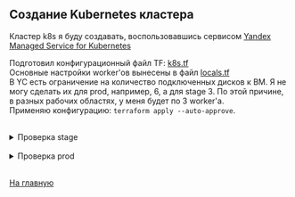 ## Создание Kubernetes кластера

Кластер k8s я буду создавать, воспользовавшись сервисом [Yandex Managed Service for Kubernetes](https://cloud.yandex.ru/services/managed-kubernetes)  

Подготовил конфигурационный файл TF: [k8s.tf](../terraform/k8s.tf)   
Основные настройки worker'ов вынесены в файл [locals.tf](../terraform/locals.tf)  
В YC есть ограничение на количество подключенных дисков к ВМ. Я не могу сделать их для prod, например, 6, а для stage 3. По этой причине, в разных рабочих областях, у меня будет по 3 worker'а.  
Применяю конфигурацию: `terraform apply --auto-approve`.  

<br>

<details>
    <summary>Проверка stage</summary>

Подключаюсь к вновь созданному кластеру в workspace **stage**: `yc managed-kubernetes cluster get-credentials --id havbv873bvsdipb923envo --external`  
Проверяю команду `kubectl get pods --all-namespaces`:  
```bash
❯ kubectl get pods --all-namespaces
NAMESPACE     NAME                                   READY   STATUS    RESTARTS      AGE
kube-system   coredns-786b4cc45f-n55xj               1/1     Running   0             18m
kube-system   coredns-786b4cc45f-vbppc               1/1     Running   0             21m
kube-system   ip-masq-agent-6rlxt                    1/1     Running   0             18m
kube-system   ip-masq-agent-hlrtl                    1/1     Running   0             18m
kube-system   ip-masq-agent-ssl5f                    1/1     Running   0             10m
kube-system   kube-dns-autoscaler-5d9767598c-vzmxg   1/1     Running   0             21m
kube-system   kube-proxy-7b22g                       1/1     Running   0             10m
kube-system   kube-proxy-7tgz4                       1/1     Running   0             18m
kube-system   kube-proxy-q6zhw                       1/1     Running   0             18m
kube-system   metrics-server-75c6f8d8c-sbhm8         2/2     Running   1 (17m ago)   18m
kube-system   npd-v0.8.0-6v9sf                       1/1     Running   0             18m
kube-system   npd-v0.8.0-rfdwn                       1/1     Running   0             18m
kube-system   npd-v0.8.0-rsk6n                       1/1     Running   0             10m
kube-system   yc-disk-csi-node-v2-66wtn              6/6     Running   0             10m
kube-system   yc-disk-csi-node-v2-mhxnz              6/6     Running   0             18m
kube-system   yc-disk-csi-node-v2-tfw8j              6/6     Running   0             18m
```
Дополнительно проверяю worker'ы:
```bash
❯ yc managed-kubernetes cluster list-nodes --name stage-k8s-regional-cluster
+--------------------------------+---------------------------+--------------------------------+-------------+--------+
|         CLOUD INSTANCE         |      KUBERNETES NODE      |           RESOURCES            |    DISK     | STATUS |
+--------------------------------+---------------------------+--------------------------------+-------------+--------+
| epdmnmbfmuepufr10216           | cl1ucl0ue7873k7n3ru8-acul | 2 5% core(s), 1024.0 MB of     | 64.0 GB hdd | READY  |
| RUNNING_ACTUAL                 |                           | memory                         |             |        |
| fhm8cav4lrrsssctcmd3           | cl1ucl0ue7873k7n3ru8-obyr | 2 5% core(s), 1024.0 MB of     | 64.0 GB hdd | READY  |
| RUNNING_ACTUAL                 |                           | memory                         |             |        |
| ef3ob0pl3kcc337pjs6t           | cl1ucl0ue7873k7n3ru8-yweq | 2 5% core(s), 1024.0 MB of     | 64.0 GB hdd | READY  |
| RUNNING_ACTUAL                 |                           | memory                         |             |        |
+--------------------------------+---------------------------+--------------------------------+-------------+--------+
```

</details>

<br>

<details>
    <summary>Проверка prod</summary>

Подключаюсь к вновь созданному кластеру в workspace **prod**: `yc managed-kubernetes cluster get-credentials --id catuuv7sc4fbd9hbp0cg --external`  
Проверяю команду `kubectl get pods --all-namespaces`:  
```bash
❯ kubectl get pods --all-namespaces
NAMESPACE     NAME                                   READY   STATUS    RESTARTS      AGE
kube-system   coredns-786b4cc45f-bhxgb               1/1     Running   0             5m41s
kube-system   coredns-786b4cc45f-bvp7f               1/1     Running   0             117s
kube-system   ip-masq-agent-8j845                    1/1     Running   0             2m42s
kube-system   ip-masq-agent-b6jr6                    1/1     Running   0             2m25s
kube-system   ip-masq-agent-tpjx8                    1/1     Running   0             2m1s
kube-system   kube-dns-autoscaler-5d9767598c-bht4j   1/1     Running   0             5m36s
kube-system   kube-proxy-phhwr                       1/1     Running   0             2m42s
kube-system   kube-proxy-q8ssw                       1/1     Running   0             2m25s
kube-system   kube-proxy-z9fsp                       1/1     Running   0             2m1s
kube-system   metrics-server-75c6f8d8c-7fzxg         2/2     Running   1 (68s ago)   108s
kube-system   npd-v0.8.0-5bxdx                       1/1     Running   0             2m25s
kube-system   npd-v0.8.0-mzmmx                       1/1     Running   0             2m2s
kube-system   npd-v0.8.0-pztbg                       1/1     Running   0             2m42s
kube-system   yc-disk-csi-node-v2-cphwm              6/6     Running   0             2m42s
kube-system   yc-disk-csi-node-v2-q9zfv              6/6     Running   0             2m25s
kube-system   yc-disk-csi-node-v2-vjb5m              6/6     Running   0             2m2s
```

Дополнительно проверяю worker'ы:
```bash
❯ yc managed-kubernetes cluster list-nodes --name prod-k8s-regional-cluster
+--------------------------------+---------------------------+--------------------------------+-------------+--------+
|         CLOUD INSTANCE         |      KUBERNETES NODE      |           RESOURCES            |    DISK     | STATUS |
+--------------------------------+---------------------------+--------------------------------+-------------+--------+
| ef33t6v9taqcdejb47qa           | cl1a134fo2bn7rrf78aa-ajih | 2 20% core(s), 2.0 GB of       | 64.0 GB ssd | READY  |
| RUNNING_ACTUAL                 |                           | memory                         |          
   |        |
| fhm88bqhpagut9v8pgd6           | cl1a134fo2bn7rrf78aa-ybid | 2 20% core(s), 2.0 GB of       | 64.0 GB ssd | READY  |
| RUNNING_ACTUAL                 |                           | memory                         |          
   |        |
| epd4lvg6fdbfbfm0pibg           | cl1a134fo2bn7rrf78aa-ynas | 2 20% core(s), 2.0 GB of       | 64.0 GB ssd | READY  |
| RUNNING_ACTUAL                 |                           | memory                         |          
   |        |
+--------------------------------+---------------------------+--------------------------------+-------------+--------+
```

</details>

<br>

[На главную](../README.md)
